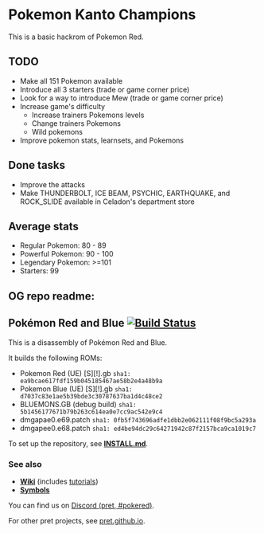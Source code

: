 # Pokemon Kanto Champions

This is a basic hackrom of Pokemon Red.

## TODO

- Make all 151 Pokemon available
- Introduce all 3 starters (trade or game corner price)
- Look for a way to introduce Mew (trade or game corner price)
- Increase game's difficulty
    - Increase trainers Pokemons levels
    - Change trainers Pokemons
    - Wild pokemons
- Improve pokemon stats, learnsets, and Pokemons

## Done tasks

- Improve the attacks
- Make THUNDERBOLT, ICE BEAM, PSYCHIC, EARTHQUAKE, and ROCK_SLIDE available in Celadon's department store

## Average stats

- Regular Pokemon: 80 - 89
- Powerful Pokemon: 90 - 100
- Legendary Pokemon: >=101
- Starters: 99

## OG repo readme:

## Pokémon Red and Blue [![Build Status][ci-badge]][ci]

This is a disassembly of Pokémon Red and Blue.

It builds the following ROMs:

- Pokemon Red (UE) [S][!].gb `sha1: ea9bcae617fdf159b045185467ae58b2e4a48b9a`
- Pokemon Blue (UE) [S][!].gb `sha1: d7037c83e1ae5b39bde3c30787637ba1d4c48ce2`
- BLUEMONS.GB (debug build) `sha1: 5b1456177671b79b263c614ea0e7cc9ac542e9c4`
- dmgapae0.e69.patch `sha1: 0fb5f743696adfe1dbb2e062111f08f9bc5a293a`
- dmgapee0.e68.patch `sha1: ed4be94dc29c64271942c87f2157bca9ca1019c7`

To set up the repository, see [**INSTALL.md**](INSTALL.md).


### See also

- [**Wiki**][wiki] (includes [tutorials][tutorials])
- [**Symbols**][symbols]

You can find us on [Discord (pret, #pokered)](https://discord.gg/d5dubZ3).

For other pret projects, see [pret.github.io](https://pret.github.io/).

[wiki]: https://github.com/pret/pokered/wiki
[tutorials]: https://github.com/pret/pokered/wiki/Tutorials
[symbols]: https://github.com/pret/pokered/tree/symbols
[ci]: https://github.com/pret/pokered/actions
[ci-badge]: https://github.com/pret/pokered/actions/workflows/main.yml/badge.svg

